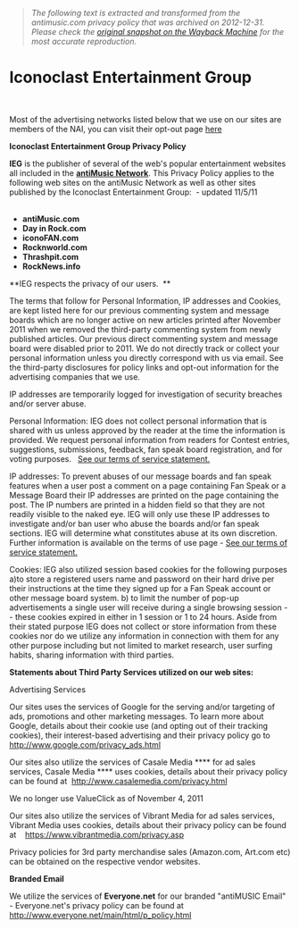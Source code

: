 > *The following text is extracted and transformed from the antimusic.com privacy policy that was archived on 2012-12-31. Please check the [original snapshot on the Wayback Machine](https://web.archive.org/web/20121231042659id_/http%3A//www.ieginc.com/privacy.html) for the most accurate reproduction.*

# Iconoclast Entertainment Group

 

Most of the advertising networks listed below that we use on our sites are members of the NAI, you can visit their opt-out page [here](http://www.networkadvertising.org/managing/opt_out.asp)

**Iconoclast Entertainment Group Privacy Policy**

**IEG** is the publisher of several of the web's popular entertainment websites all included in the **[antiMusic Network](http://www.iconofan.com/)**. This Privacy Policy applies to the following web sites on the antiMusic Network as well as other sites published by the Iconoclast Entertainment Group:  \- updated 11/5/11   
 

* **antiMusic.com**
* **Day in Rock.com**
* **iconoFAN.com**
* **Rocknworld.com**
* **Thrashpit.com**
* **RockNews.info**
 

**IEG respects the privacy of our users.  **

The terms that follow for Personal Information, IP addresses and Cookies, are kept listed here for our previous commenting system and message boards which are no longer active on new articles printed after November 2011 when we removed the third-party commenting system from newly published articles. Our previous direct commenting system and message board were disabled prior to 2011. We do not directly track or collect your personal information unless you directly correspond with us via email. See the third-party disclosures for policy links and opt-out information for the advertising companies that we use. 

IP addresses are temporarily logged for investigation of security breaches and/or server abuse. 

Personal Information: IEG does not collect personal information that is shared with us unless approved by the reader at the time the information is provided. We request personal information from readers for Contest entries, suggestions, submissions, feedback, fan speak board registration, and for voting purposes.   [See our terms of service statement.](https://web.archive.org/web/20121231042659id_/http%3A//www.ieginc.com/tos.html)

IP addresses: To prevent abuses of our message boards and fan speak features when a user post a comment on a page containing Fan Speak or a Message Board their IP addresses are printed on the page containing the post. The IP numbers are printed in a hidden field so that they are not readily visible to the naked eye. IEG will only use these IP addresses to investigate and/or ban user who abuse the boards and/or fan speak sections. IEG will determine what constitutes abuse at its own discretion. Further information is available on the terms of use page - [See our terms of service statement.](https://web.archive.org/web/20121231042659id_/http%3A//www.ieginc.com/tos.html)

Cookies: IEG also utilized session based cookies for the following purposes a)to store a registered users name and password on their hard drive per their instructions at the time they signed up for a Fan Speak account or other message board system. b) to limit the number of pop-up advertisements a single user will receive during a single browsing session -- these cookies expired in either in 1 session or 1 to 24 hours. Aside from their stated purpose IEG does not collect or store information from these cookies nor do we utilize any information in connection with them for any other purpose including but not limited to market research, user surfing habits, sharing information with third parties. 

**Statements about Third Party Services utilized on our web sites:**

Advertising Services

Our sites uses the services of Google for the serving and/or targeting of ads, promotions and other marketing messages. To learn more about Google, details about their cookie use (and opting out of their tracking cookies), their interest-based advertising and their privacy policy go to <http://www.google.com/privacy_ads.html>

Our sites also utilize the services of Casale Media **** for ad sales services, Casale Media **** uses cookies, details about their privacy policy can be found at  <http://www.casalemedia.com/privacy.html>

We no longer use ValueClick as of November 4, 2011 

Our sites also utilize the services of Vibrant Media for ad sales services,  Vibrant Media uses cookies, details about their privacy policy can be found at    <https://www.vibrantmedia.com/privacy.asp>

Privacy policies for 3rd party merchandise sales (Amazon.com, Art.com etc) can be obtained on the respective vendor websites. 

**Branded Email**

We utilize the services of **Everyone.net** for our branded "antiMUSIC Email" - Everyone.net's privacy policy can be found at  <http://www.everyone.net/main/html/p_policy.html>   
 
